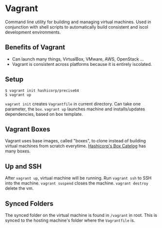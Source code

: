 # Vagrant 
Command line utility for building and managing virtual machines. Used in conjunction with shell scripts to automatically build consistent and iscol development environments.

## Benefits of Vagrant
- Can launch many things, VirtualBox, VMware, AWS, OpenStack ...
- Vagrant is consistent across platforms because it is entirely iscolated.


## Setup
```
$ vagrant init hashicorp/precise64
$ vagrant up
```
`vagrant init` creates `Vagrantfile` in current directory. Can take one parameter, the `box`.
`vagrant up` launches machine and installs/updates dependencies, based on box template.

## Vagrant Boxes
Vagrant uses base images, called "boxes", to clone instead of building virtual machines from scratch everytime. [Hashicorp's Box Catelog](https://atlas.hashicorp.com/boxes/search) has many boxes.

## Up and SSH
After `vagrant up`, virtual machine will be running. Run `vagrant ssh` to SSH into the machine. `vagrant suspend` closes the machine. `vagrant destroy` delete the vm.

## Synced Folders
The synced folder on the virtual machine is found in `/vagrant` in root. This is synced to the hosting machine's folder where the `Vagrantfile` is.
